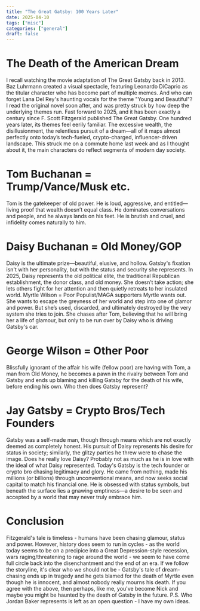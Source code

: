 ```yaml
---
title: "The Great Gatsby: 100 Years Later"
date: 2025-04-10
tags: ["misc"]
categories: ["general"]
draft: false
---
```


# The Death of the American Dream

I recall watching the movie adaptation of The Great Gatsby back in 2013. Baz Luhrmann created a visual spectacle, featuring Leonardo DiCaprio as the titular character who has become part of multiple memes. And who can forget Lana Del Rey's haunting vocals for the theme "Young and Beautiful"? I read the original novel soon after, and was pretty struck by how deep the underlying themes run. 
Fast forward to 2025, and it has been exactly a century since F. Scott Fitzgerald published The Great Gatsby. One hundred years later, its themes feel eerily familiar. The excessive wealth, the disillusionment, the relentless pursuit of a dream—all of it maps almost perfectly onto today’s tech-fueled, crypto-charged, influencer-driven landscape. This struck me on a commute home last week and as I thought about it, the main characters do reflect segments of modern day society.

# Tom Buchanan = Trump/Vance/Musk etc.

Tom is the gatekeeper of old power. He is loud, aggressive, and entitled—living proof that wealth doesn’t equal class. He dominates conversations and people, and he always lands on his feet. He is brutish and cruel, and infidelity comes naturally to him.

# Daisy Buchanan = Old Money/GOP

Daisy is the ultimate prize—beautiful, elusive, and hollow. Gatsby's fixation isn't with her personality, but with the status and security she represents.
In 2025, Daisy represents the old political elite, the traditional Republican establishment, the donor class, and old money. She doesn’t take action; she lets others fight for her attention and then quietly retreats to her insulated world.
Myrtle Wilson = Poor Populist/MAGA supporters
Myrtle wants out. She wants to escape the greyness of her world and step into one of glamor and power. But she’s used, discarded, and ultimately destroyed by the very system she tries to join. She chases after Tom, believing that he will bring her a life of glamour, but only to be run over by Daisy who is driving Gatsby's car.

# George Wilson = Other Poor

Blissfully ignorant of the affair his wife (fellow poor) are having with Tom, a man from Old Money, he becomes a pawn in the rivalry between Tom and Gatsby and ends up blaming and killing Gatsby for the death of his wife, before ending his own.
Who then does Gatsby represent? 

# Jay Gatsby = Crypto Bros/Tech Founders

Gatsby was a self-made man, though through means which are not exactly deemed as completely honest. His pursuit of Daisy represents his desire for status in society; similarly, the glitzy parties he threw were to chase the image. Does he really love Daisy? Probably not as much as he is in love with the ideal of what Daisy represented.
Today's Gatsby is the tech founder or crypto bro chasing legitimacy and glory. He came from nothing, made his millions (or billions) through unconventional means, and now seeks social capital to match his financial one. He is obsessed with status symbols, but beneath the surface lies a gnawing emptiness—a desire to be seen and accepted by a world that may never truly embrace him.

# Conclusion

Fitzgerald's tale is timeless - humans have been chasing glamour, status and power. However, history does seem to run in cycles - as the world today seems to be on a precipice into a Great Depression-style recession, wars raging/threatening to rage around the world - we seem to have come full circle back into the disenchantment and the end of an era. If we follow the storyline, it's clear who we should not be - Gatsby's tale of dream-chasing ends up in tragedy and he gets blamed for the death of Myrtle even though he is innocent, and almost nobody really mourns his death.  If you agree with the above, then perhaps, like me, you've become Nick and maybe you might be haunted by the death of Gatsby in the future.
P.S. Who Jordan Baker represents is left as an open question - I have my own ideas.